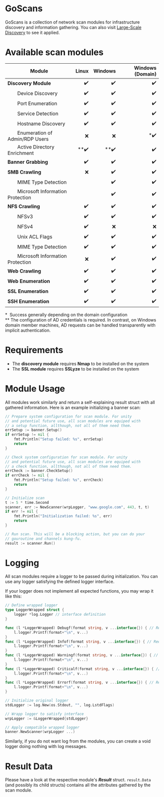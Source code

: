 # GoScans
GoScans is a collection of network scan modules for infrastructure discovery and information gathering. You can also visit [Large-Scale Discovery](https://github.com/siemens/large-scale-discovery) to see it applied.

# Available scan modules
| Module                             | Linux | Windows | Windows (Domain) |
| -----------------------------------|------:| -------:| ----------------:|
| **Discovery Module**               | ✔️    | ✔️     | ✔️          |
|   Device Discovery                 | ✔️    | ✔️     | ✔️          |
|   Port Enumeration                 | ✔️    | ✔️     | ✔️          |
|   Service Detection                | ✔️    | ✔️     | ✔️          |
|   Hostname Discovery               | ✔️    | ✔️     | ✔️          |
|   Enumeration of Admin/RDP Users   | ❌️    | ❌️     | *✔️         |
|   Active Directory Enrichment      | **✔️  | **✔️   | ✔️          |
| **Banner Grabbing**                | ✔️    | ✔️     | ✔️          |
| **SMB Crawling**                   | ❌️    | ✔️     | ✔️          |
|   MIME Type Detection              |       | ✔️     | ✔️          |
|   Microsoft Information Protection |       | ✔️     | ✔️          |
| **NFS Crawling**                   | ✔️    | ✔️     | ✔️          |
|   NFSv3                            | ✔️    | ✔️     | ✔️          |
|   NFSv4                            | ✔️    | ❌️     | ❌️          |
|   Unix ACL Flags                   | ✔️    | ✔️     | ✔️          |
|   MIME Type Detection              | ✔️    | ✔️     | ✔️          |
|   Microsoft Information Protection | ❌️    | ✔️     | ✔️          |
| **Web Crawling**                   | ✔️    | ✔️     | ✔️          |
| **Web Enumeration**                | ✔️    | ✔️     | ✔️          |
| **SSL Enumeration**                | ✔️    | ✔️     | ✔️          |
| **SSH Enumeration**                | ✔️    | ✔️     | ✔️          |

&ast;&nbsp; Success generally depending on the domain configuration <br/>
&ast;&ast;  The configuration of AD credentials is required. In contrast, on Windows domain member machines, AD requests can be handled transparently with implicit authentication.

# Requirements
- The **discovery module** requires **Nmap** to be installed on the system
- The **SSL module** requires **SSLyze** to be installed on the system

# Module Usage
All modules work similarly and return a self-explaining result struct with all gathered information. 
Here is an example initializing a banner scan:

```go
// Prepare system configuration for scan module. For unity 
// and potential future use, all scan modules are equiped with 
// a setup function, allthough, not all of them need them.
errSetup := banner.Setup()
if errSetup != nil {
    fmt.Println("Setup failed: %s", errSetup)
    return
}

// Check system configuration for scan module. For unity 
// and potential future use, all scan modules are equiped with 
// a check function, allthough, not all of them need them.
errCheck := banner.CheckSetup()
if errCheck != nil {
    fmt.Println("Setup failed: %s", errCheck)
    return
}

// Initialize scan
t := 5 * time.Second
scanner, err := NewScanner(wrpLogger, "www.google.com", 443, t, t)
if err != nil {
    fmt.Println("Initialization failed: %s", err)
    return
}

// Run scan. This will be a blocking action, but you can do your 
// gouroutine and channels kung-fu.
result := scanner.Run()
```


# Logging
All scan modules require a logger to be passed during initialization. 
You can use any logger satisfying the defined logger interface.

If your logger does not implement all expected functions, you may wrap it like this:
```go
// Define wrapped logger
type LoggerWrapped struct {
	logger *log.Logger // interface definition
}

func (l *LoggerWrapped) Debugf(format string, v ...interface{}) { // Required function according to the interface
	l.logger.Printf(format+"\n", v...)
}
func (l *LoggerWrapped) Infof(format string, v ...interface{}) { // Required function according to the interface
	l.logger.Printf(format+"\n", v...)
}
func (l *LoggerWrapped) Warningf(format string, v ...interface{}) { // Required function according to the interface
	l.logger.Printf(format+"\n", v...)
}
func (l *LoggerWrapped) Criticalf(format string, v ...interface{}) { // Required function according to the interface
	l.logger.Printf(format+"\n", v...)
}
func (l *LoggerWrapped) Errorf(format string, v ...interface{}) { // Required function according to the interface
	l.logger.Printf(format+"\n", v...)
}

// Initialize original logger
stdLogger := log.New(os.Stdout, "", log.LstdFlags)

// Wrapp logger to satisfy interface
wrpLogger := &LoggerWrapped{stdLogger}

// Apply compatible wrapped logger
banner.NewScanner(wrpLogger ...)
```

Similarly, if you do not want log from the modules, you can create a void logger doing nothing with log messages.

# Result Data
Please have a look at the respective module's _**Result**_ struct. `result.Data` (and possibly its child structs) contains all the attributes gathered by the scan module. 
